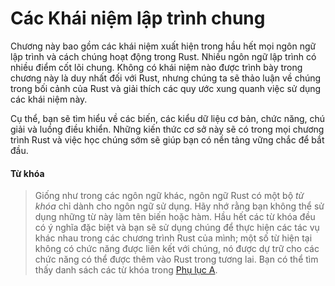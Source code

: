 # Các Khái niệm lập trình chung

Chương này bao gồm các khái niệm xuất hiện trong hầu hết mọi ngôn ngữ lập trình và cách chúng hoạt động trong Rust. Nhiều ngôn ngữ lập trình có nhiều điểm cốt lõi chung. Không có khái niệm nào được trình bày trong chương này là duy nhất đối với Rust, nhưng chúng ta sẽ thảo luận về chúng trong bối cảnh của Rust và giải thích các quy ước xung quanh việc sử dụng các khái niệm này.

Cụ thể, bạn sẽ tìm hiểu về các biến, các kiểu dữ liệu cơ bản, chức năng, chú giải và luồng điều khiển. Những kiến thức cơ sở này sẽ có trong mọi chương trình Rust và việc học chúng sớm sẽ giúp bạn có nền tảng vững chắc để bắt đầu.

#### Từ khóa
>
> Giống như trong các ngôn ngữ khác, ngôn ngữ Rust có một bộ *từ khóa* chỉ dành 
> cho ngôn ngữ sử dụng. Hãy nhớ rằng bạn không thể sử dụng những từ này làm tên 
> biến hoặc hàm. Hầu hết các từ khóa đều có ý nghĩa đặc biệt và bạn sẽ sử dụng 
> chúng để thực hiện các tác vụ khác nhau trong các chương trình Rust của mình; 
> một số từ hiện tại không có chức năng được liên kết với chúng, nó được dự trữ 
> cho các chức năng có thể được thêm vào Rust trong tương lai. Bạn có thể tìm 
> thấy danh sách các từ khóa trong [Phụ lục A][appendix_a]<!-- ignore -->.

[appendix_a]: appendix-01-keywords.md